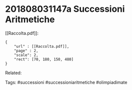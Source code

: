 # 201808031147a Successioni Aritmetiche
[[Raccolta.pdf]]:
```pdf
{
	"url" : [[Raccolta.pdf]],
	"page" : 2,
	"scale": 2,
	"rect": [70, 180, 150, 480]
}
```

Related:

Tags:
	#successioni
	#successioniaritmetiche
	#olimpiadimate
	